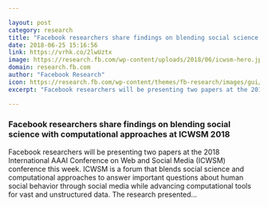 ```yaml
---

layout: post
category: research
title: "Facebook researchers share findings on blending social science with computational approaches at ICWSM 2018"
date: 2018-06-25 15:16:56
link: https://vrhk.co/2lwUztx
image: https://research.fb.com/wp-content/uploads/2018/06/icwsm-hero.jpg
domain: research.fb.com
author: "Facebook Research"
icon: https://research.fb.com/wp-content/themes/fb-research/images/gui/facebook.ico
excerpt: "Facebook researchers will be presenting two papers at the 2018 International AAAI Conference on Web and Social Media (ICWSM) conference this week. ICWSM is a forum that blends social science and computational approaches to answer important questions about human social behavior through social media while advancing computational tools for vast and unstructured data. The research presented…"

---
```


### Facebook researchers share findings on blending social science with computational approaches at ICWSM 2018

Facebook researchers will be presenting two papers at the 2018 International AAAI Conference on Web and Social Media (ICWSM) conference this week. ICWSM is a forum that blends social science and computational approaches to answer important questions about human social behavior through social media while advancing computational tools for vast and unstructured data. The research presented…